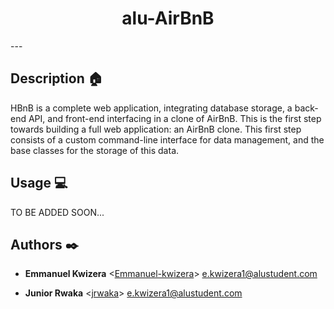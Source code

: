 <h1 align="center">alu-AirBnB</h1>
---

## Description :house:

HBnB is a complete web application, integrating database storage, a back-end API, and front-end interfacing in a clone of AirBnB. This is the first step towards building a full web application: an AirBnB clone. This first step consists of a custom command-line interface for data management, and the base classes for the storage of this data.


## Usage :computer:

TO BE ADDED SOON...

## Authors :black_nib:
* **Emmanuel Kwizera** <[Emmanuel-kwizera](https://github.com/Emmanuel-kwizera)> <e.kwizera1@alustudent.com>

* **Junior Rwaka** <[jrwaka](https://github.com/jrwaka)> <e.kwizera1@alustudent.com>
